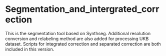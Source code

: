 # Segmentation_and_intergrated_correction
This is the segmentation tool based on Synthseg. Additional resolution conversion and relabeling method are also added for processing UKB dataset. Scripts for integrated correction and separated correction are both included in this version.
